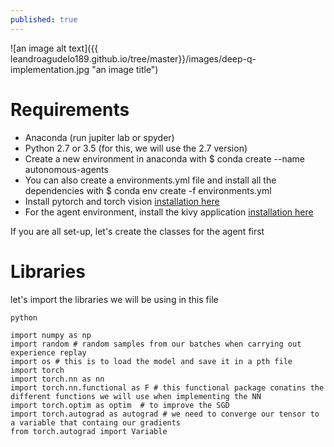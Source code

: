 ```yaml
---
published: true
---
```




![an image alt text]({{ leandroagudelo189.github.io/tree/master}}/images/deep-q-implementation.jpg "an image title")


# Requirements

- Anaconda (run jupiter lab or spyder)
- Python 2.7 or 3.5 (for this, we will use the 2.7 version)
- Create a new environment in anaconda with $ conda create --name autonomous-agents
- You can also create a environments.yml file and install all the dependencies with $ conda env create -f environments.yml
- Install pytorch and torch vision [installation here](http://pytorch.org/)
- For the agent environment, install the kivy application [installation here](https://kivy.org/#home)

If you are all set-up, let's create the classes for the agent first

# Libraries

let's import the libraries we will be using in this file

```
python

import numpy as np
import random # random samples from our batches when carrying out experience replay
import os # this is to load the model and save it in a pth file
import torch  
import torch.nn as nn
import torch.nn.functional as F # this functional package conatins the different functions we will use when implementing the NN
import torch.optim as optim  # to improve the SGD
import torch.autograd as autograd # we need to converge our tensor to a variable that containg our gradients
from torch.autograd import Variable
```
